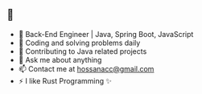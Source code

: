 ## 👋

- 🔭 Back-End Engineer | Java, Spring Boot, JavaScript
- 🌱 Coding and solving problems daily
- 👯 Contributing to Java related projects
- 💬 Ask me about anything
- 📫 Contact me at hossanacc@gmail.com
- ⚡ I like Rust Programming ✨
